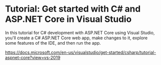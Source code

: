 # Tutorial: Get started with C# and ASP.NET Core in Visual Studio

In this tutorial for C# development with ASP.NET Core using Visual Studio, you'll create a C# ASP.NET Core web app, make changes to it, explore some features of the IDE, and then run the app.

<https://docs.microsoft.com/en-us/visualstudio/get-started/csharp/tutorial-aspnet-core?view=vs-2019>
